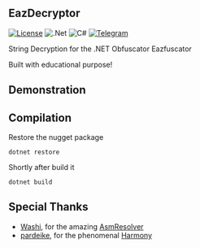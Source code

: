 ## EazDecryptor
[![License](https://img.shields.io/badge/License-Apache_2.0-blue.svg)](https://opensource.org/licenses/Apache-2.0) ![.Net](https://img.shields.io/badge/.NET-5C2D91?style=for-the-badge&logo=.net&logoColor=white) ![C#](https://img.shields.io/badge/c%23-%23239120.svg?style=for-the-badge&logo=c-sharp&logoColor=white) [![Telegram](https://img.shields.io/badge/Telegram-2CA5E0?style=for-the-badge&logo=telegram&logoColor=white)](https://t.me/trollicus)

String Decryption for the .NET Obfuscator Eazfuscator

Built with educational purpose!

## Demonstration

## Compilation

Restore the nugget package

```
dotnet restore
```
Shortly after build it

```
dotnet build
```

## Special Thanks 
* [Washi], for the amazing [AsmResolver]
* [pardeike], for the phenomenal [Harmony]

[Washi]:https://github.com/Washi1337
[AsmResolver]:https://github.com/Washi1337/AsmResolver
[pardeike]:https://github.com/pardeike
[Harmony]:https://github.com/pardeike/Harmony
